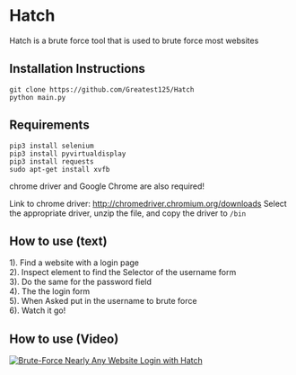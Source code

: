 # Hatch
Hatch is a brute force tool that is used to brute force most websites


## Installation Instructions
```
git clone https://github.com/Greatest125/Hatch
python main.py
```

## Requirements
```
pip3 install selenium
pip3 install pyvirtualdisplay
pip3 install requests
sudo apt-get install xvfb
```
chrome driver and Google Chrome are also required!

Link to chrome driver: http://chromedriver.chromium.org/downloads
Select the appropriate driver, unzip the file, and copy the driver to `/bin`
<br>
## How to use (text)
1). Find a website with a login page<br>
2). Inspect element to find the Selector of the username form<br>
3). Do the same for the password field<br>
4). The the login form <br>
5). When Asked put in the username to brute force<br>
6). Watch it go!

## How to use (Video)
[![Brute-Force Nearly Any Website Login with Hatch](https://i.imgur.com/xdf5oRX.jpg)](https://vimeo.com/391670156 "Brute-Force Nearly Any Website Login with Hatch")


